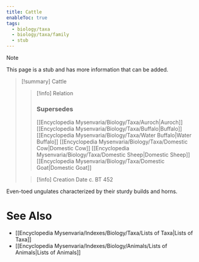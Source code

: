 ```yaml
---
title: Cattle
enableToc: true
tags:
  - biology/taxa
  - biology/taxa/family
  - stub
---
```


> [!note]
> This page is a stub and has more information that can be added.

> [!summary] Cattle
> > [!info] Relation
> > ### Supersedes 
> > [[Encyclopedia Mysenvaria/Biology/Taxa/Auroch|Auroch]]
> > [[Encyclopedia Mysenvaria/Biology/Taxa/Buffalo|Buffalo]]
> > [[Encyclopedia Mysenvaria/Biology/Taxa/Water Buffalo|Water Buffalo]]
> > [[Encyclopedia Mysenvaria/Biology/Taxa/Domestic Cow|Domestic Cow]]
> > [[Encyclopedia Mysenvaria/Biology/Taxa/Domestic Sheep|Domestic Sheep]]
> > [[Encyclopedia Mysenvaria/Biology/Taxa/Domestic Goat|Domestic Goat]]
>
> > [!info] Creation Date
> > c. BT 452

Even-toed ungulates characterized by their sturdy builds and horns.

# See Also
- [[Encyclopedia Mysenvaria/Indexes/Biology/Taxa/Lists of Taxa|Lists of Taxa]]
- [[Encyclopedia Mysenvaria/Indexes/Biology/Animals/Lists of Animals|Lists of Animals]]
